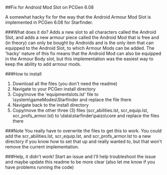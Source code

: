 ##Fix for Android Mod Slot on PCGen 6.08

A somewhat hacky fix for the way that the Android Armour Mod Slot is implemented in PCGen 6.08 for Starfinder.

###What does it do?
Adds a new slot to all characters called the Android Slot, and adds a new armour piece called the Android Mod that is free and (in theory) can only be bought by Androids and is the only item that can equipped to the Android Slot, to which Armour Mods can be added. The 'hacky' nature of this fix means that the Android Mod can also be equipped in the Armour Body slot, but this implementation was the easiest way to keep the ability to add armour mods.

###How to install
1. Download all the files (you don't need the readme)
2. Navigate to your PCGen install directory
3. Copy/move the 'equipmentslots.lst' file to \system\gameModes\Starfinder and replace the file there
4. Navigate back to the install directory
4. Copy/move the other three (3) files (scr_abilities.lst, scr_equip.lst, scr_profs_armor.lst) to \data\starfinder\paizo\core and replace the files there

###Note
You really have to overwrite the files to get this to work. You could add the scr_abilities.lst, scr_equip.lst, and scr_profs_armor.lst to a new directory if you know how to set that up and really wanted to, but that won't remove the current implementation.

###Help, it didn't work!
Start an issue and I'll help troubleshoot the issue and maybe update this readme to be more clear (also let me know if you have problems running the code)
